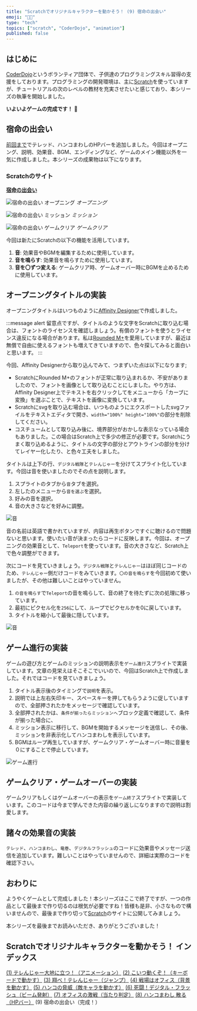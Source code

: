 ```yaml
---
title: "Scratchでオリジナルキャラクターを動かそう！ (9) 宿命の出会い"
emoji: "🧑‍💻"
type: "tech"
topics: ["scratch", "CoderDojo", "animation"]
published: false
---
```


## はじめに

[CoderDojo](https://coderdojo.jp/)というボランティア団体で、子供達のプログラミングスキル習得の支援をしております。プログラミングの開発環境は、主に[Scratch](https://scratch.mit.edu)を使っていますが、チュートリアルの次のレベルの教材を充実させたいと感じており、本シリーズの執筆を開始しました。

**いよいよゲームの完成です！** 🎉

## 宿命の出会い

[前回まで](https://zenn.dev/naoji/articles/scratch-telenger-0080)でテレッド、ハンコまわしのHPバーを追加しました。今回はオープニング、説明、効果音、BGM、エンディングなど、ゲームのメイン機能以外を一気に作成しました。本シリーズの成果物は以下になります。

### Scratchのサイト

**[宿命の出会い](https://scratch.mit.edu/projects/860791993/)**

![宿命の出会い オープニング](/images/scratch-telenger-0090/scratch-telenger-0090-fighting-1.gif)
*オープニング*

![宿命の出会い ミッション](/images/scratch-telenger-0090/scratch-telenger-0090-fighting-2.gif)
*ミッション*

![宿命の出会い ゲームクリア](/images/scratch-telenger-0090/scratch-telenger-0090-fighting-3.gif)
*ゲームクリア*

今回は新たにScratchの以下の機能を活用しています。

1. **音**: 効果音やBGMを編集するために使用しています。
2. **音を鳴らす**: 効果音を鳴らすために使用しています。
3. **音を〇ずつ変える**: ゲームクリア時、ゲームオーバー時にBGMを止めるために使用しています。

## オープニングタイトルの実装

オープニングタイトルはいつものように[Affinity Designer](https://affinity.serif.com/ja-jp/designer)で作成しました。

:::message alert
留意点ですが、タイトルのような文字をScratchに取り込む場合は、フォントのライセンスを確認しましょう。有償のフォントを使うとライセンス違反になる場合があります。私は[Rounded M+](http://jikasei.me/font/rounded-mplus/about.html)を愛用していますが、最近は無償で自由に使えるフォントも増えてきていますので、色々探してみると面白いと思います。
:::

今回、Affinity Designerから取り込んでみて、つまずいた点は以下になります;

- ScratchにRounded M+のフォントが正常に取り込まれるか、不安がありましたので、フォントを画像として取り込むことにしました。やり方は、Affinity Designer上でテキストを右クリックしてをメニューから「カーブに変換」を選ぶことで、テキストを画像に変換しています。
- Scratchにsvgを取り込む場合は、いつものようにエクスポートしたsvgファイルをテキストエディタで開き、`width="100%" height="100%"`の部分を削除してください。
- コスチュームとして取り込み後に、境界部分がおかしな表示なっている場合もありました。この場合はScratch上で多少の修正が必要です。Scratchにうまく取り込めるように、タイトルの文字の部分とアウトラインの部分を分けてレイヤー化したり、と色々工夫をしました。

タイトルは上下の行、`デジタル戦隊`と`テレんじゃー`を分けてスプライト化しています。今回は音を使いましたのでその点を説明します。

1. スプライトのタブから`音`タブを選択。
2. 左したのメニューから`音を選ぶ`を選択。
3. 好みの音を選択。
4. 音の大きさなどを好みに調整。

![音](/images/scratch-telenger-0090/sound.png)

音の名前は英語で書かれていますが、内容は再生ボタンですぐに聴けるので問題ないと思います。使いたい音が決まったらコードに反映します。今回は、オープニングの効果音として、`Teleport`を使っています。音の大きさなど、Scratch上で色々調整ができます。

次にコードを見ていきましょう。`デジタル戦隊`と`テレんじゃー`はほぼ同じコードのため、`テレんじゃー`側だけコードをみていきます。`〇の音を鳴らす`を今回初めて使いましたが、その他は難しいことはやっていません。

1. `の音を鳴らす`で`Teleport`の音を鳴らして、音の終了を待たずに次の処理に移っています。
2. 最初にピクセル化を`256`にして、ループでピクセルかを0に戻しています。
3. タイトルを縮小して最後に隠しています。

![音](/images/scratch-telenger-0090/telenger-title.png)

## ゲーム進行の実装

ゲームの遊び方とゲームのミッションの説明表示を`ゲーム進行`スプライトで実装しています。文章の見栄えはそこそこでいいので、今回はScratch上で作成しました。それではコードを見ていきましょう。

1. タイトル表示後のタイミングで`説明`を表示。
2. 説明では上左右矢印キー、スペースキーを押してもらうように促していますので、全部押されたかをメッセージで確認しています。
3. 全部押されたかは、`条件が揃ったらミッションへ`ブロック定義で確認して、条件が揃った場合に、
4. ミッション表示に移行して、BGMを開始するメッセージを送信し、その後、ミッションを非表示化してハンコまわしを表示しています。
5. BGMはループ再生していますが、ゲームクリア・ゲームオーバー時に音量を０にすることで停止しています。

![ゲーム進行](/images/scratch-telenger-0090/explanation.png)

## ゲームクリア・ゲームオーバーの実装

ゲームクリアもしくはゲームオーバーの表示を`ゲーム終了`スプライトで実装しています。このコードは今まで学んできた内容の繰り返しになりますので説明は割愛します。

## 諸々の効果音の実装

`テレッド`、`ハンコまわし`、`竜巻`、`デジタルフラッシュ`のコードに効果音やメッセージ送信を追加しています。難しいことはやっていませんので、詳細は実際のコードを確認下さい。

## おわりに

ようやくゲームとして完成しました！本シリーズはここで終了ですが、一つの作品として最後まで作り切るのは根気が必要ですね！皆様も是非、小さなもので構いませんので、最後まで作り切って[Scratch](https://scratch.mit.edu/)のサイトに公開してみましょう。

本シリーズを最後までお読みいただき、ありがとうございました！

## Scratchでオリジナルキャラクターを動かそう！ インデックス

[(1) テレんじゃー大地に立つ！（アニメーション）](https://zenn.dev/naoji/articles/scratch-telenger-0010)
[(2) こいつ動くぞ！（キーボードで動かす）](https://zenn.dev/naoji/articles/scratch-telenger-0020)
[(3) 翔べ！テレんじゃー（ジャンプ）](https://zenn.dev/naoji/articles/scratch-telenger-0030)
[(4) 戦場はオフィス（背景を動かす）](https://zenn.dev/naoji/articles/scratch-telenger-0040)
[(5) ハンコの脅威（敵キャラを動かす）](https://zenn.dev/naoji/articles/scratch-telenger-0050)
[(6) 死闘！デジタル・フラッシュ（ビーム発射）](https://zenn.dev/naoji/articles/scratch-telenger-0060)
[(7) オフィスの激戦（当たり判定）](https://zenn.dev/naoji/articles/scratch-telenger-0070)
[(8) ハンコまわし 散る（HPバー）](https://zenn.dev/naoji/articles/scratch-telenger-0080)
(9) 宿命の出会い（完成！）
